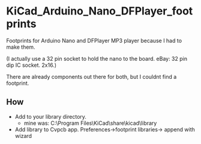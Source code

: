 # KiCad_Arduino_Nano_DFPlayer_footprints
Footprints for Arduino Nano and DFPlayer MP3 player because I had to make them. 

(I actually use a 32 pin socket to hold the nano to the board. eBay: 32 pin dip IC socket. 2x16.)

There are already components out there for both, but I couldnt find a footprint.


## How
* Add to your library directory.
  * mine was: C:\Program Files\KiCad\share\kicad\library
* Add library to Cvpcb app. Preferences->footprint libraries-> append with wizard
